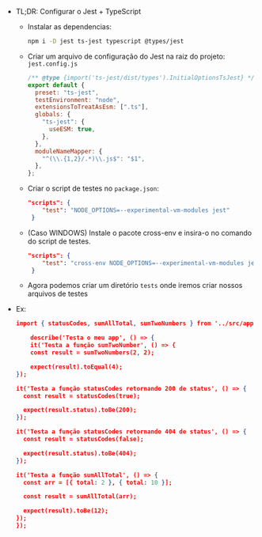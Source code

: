 - TL;DR: Configurar o Jest + TypeScript
    - Instalar as dependencias:
        
        ```bash
        npm i -D jest ts-jest typescript @types/jest
        ```
        
    - Criar um arquivo de configuração do Jest na raiz do projeto: `jest.config.js`
        
        ```jsx
        /** @type {import('ts-jest/dist/types').InitialOptionsTsJest} */
        export default {
          preset: "ts-jest",
          testEnvironment: "node",
          extensionsToTreatAsEsm: [".ts"],
          globals: {
            "ts-jest": {
              useESM: true,
            },
          },
          moduleNameMapper: {
            "^(\\.{1,2}/.*)\\.js$": "$1",
          },
        };
        ```
        
    - Criar o script de testes no `package.json`:
        
        ```json
        "scripts": {
            "test": "NODE_OPTIONS=--experimental-vm-modules jest"
         }
        ```
        
    - (Caso WINDOWS) Instale o pacote cross-env e insira-o no comando do script de testes.
        
        ```json
        "scripts": {
            "test": "cross-env NODE_OPTIONS=--experimental-vm-modules jest"
         }
        ```
        
    
    - Agora podemos criar um diretório `tests` onde iremos criar nossos arquivos de testes

- Ex: 
  ```json
  import { statusCodes, sumAllTotal, sumTwoNumbers } from '../src/app';

      describe('Testa o meu app', () => {
      it('Testa a função sumTwoNumber', () => {
      const result = sumTwoNumbers(2, 2);

      expect(result).toEqual(4);
  });

  it('Testa a função statusCodes retornando 200 de status', () => {
    const result = statusCodes(true);

    expect(result.status).toBe(200);
  });

  it('Testa a função statusCodes retornando 404 de status', () => {
    const result = statusCodes(false);

    expect(result.status).toBe(404);
  });

  it('Testa a função sumAllTotal', () => {
    const arr = [{ total: 2 }, { total: 10 }];

    const result = sumAllTotal(arr);

    expect(result).toBe(12);
  });
  }); 
  ```
  